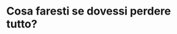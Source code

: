 # Cosa faresti se dovessi perdere tutto?
<!--stackedit_data:
eyJoaXN0b3J5IjpbMTcyODc0OTY5MiwtMjE0MTEyNjI5NV19
-->